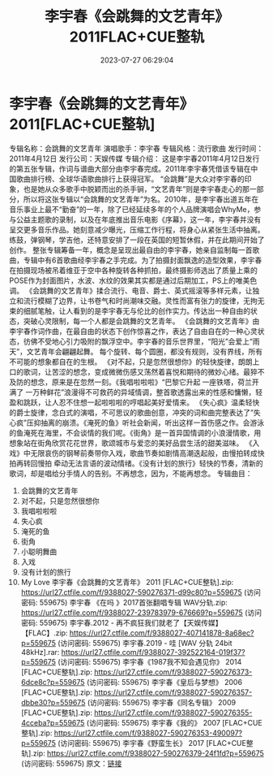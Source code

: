 ﻿---
title: 李宇春《会跳舞的文艺青年》2011FLAC+CUE整轨
date: 2023-07-27 06:29:04
categories: APE、FLAC、MP3
tags: 华语中文
---
# 李宇春《会跳舞的文艺青年》2011[FLAC+CUE整轨]

专辑名称：会跳舞的文艺青年
演唱歌手：李宇春
专辑风格：流行歌曲
发行时间：2011年4月12日
发行公司：天娱传媒
专辑介绍：
这是李宇春2011年4月12日发行的第五张专辑，作词与谱曲大部分由李宇春完成。2011年李宇春凭借该专辑在中国歌曲排行榜、全球华语歌曲排行上获得冠军。
“会跳舞”是大众对李宇春的印象，也是她从众多歌手中脱颖而出的杀手锏，“文艺青年”则是李宇春走心的那一部分，所以将这张专辑以“会跳舞的文艺青年”为名。2010年，是李宇春出道五年在音乐事业上最不“勤奋”的一年，除了已经延续多年的个人品牌演唱会WhyMe，参与公益主题歌的录制，以及在年底推出音乐电影《序幕》，这一年，李宇春并没有呈交更多音乐作品。她刻意减少曝光，压缩工作行程，将身心从紧张生活中抽离。练鼓，弹钢琴，学吉他，还特意安排了一段在英国的短暂休假，并在此期间开始了创作。
整张专辑筹备一年，概念是呈现出最自由的李宇春，她亲自监制每一首歌曲，专辑中有6首歌曲经李宇春之手完成。为了拍摄封面飘逸的造型效果，李宇春在拍摄现场被吊着维亚于空中各种旋转各种抓拍，最终摄影师选出了质量上乘的POSE作为封面图片，水波、水纹的效果其实都是通过后期加工，PS上的唯美色调。
《会跳舞的文艺青年》揉合流行、电音、爵士、英式摇滚等多样元素，让独立和流行模糊了边界，让书卷气和时尚潮味交融。灵性而富有张力的旋律，无拘无束的细腻笔触，让人看到的是李宇春无与伦比的创作实力。传达出一种自由的状态，突破心灵限制，每一个人都是会跳舞的文艺青年。
《会跳舞的文艺青年》由李宇春作词作曲，在最自由的状态下创作惊喜之作，表达了自由自在的一种心灵状态，彷佛不受地心引力吸附的飘浮空中。李宇春的音乐世界里，“阳光”会爱上“雨天”，文艺青年会翩翩起舞。
每个旋转、每个圆圈，都没有规则，没有界线，所有不可能的想象都自在的生根。
《对不起，只是忽然很想你》的轻快旋律，朗朗上口的歌词，让苦涩的想念，变成微微伤感又荡然着喜悦和期待的微妙心绪。最猝不及防的想念，原来是在忽然一刻。《我唱啦啦啦》“巴黎它升起
一座铁塔，荷兰开满了
一万种鲜花”浪漫得不可救药的异域情调，整首歌透露出来的性感和慵懒，轻盈和跳跃，让人忍不住想一起啦啦啦的哼唱起美好爱情来。
《失心疯》温柔轻快的爵士旋律，念白式的演唱，不可思议的歌曲创意，冲突的词和曲完整表达了”失心疯”压抑抽离的崩溃。《淹死的鱼》听社会新闻，听出这样一首伤感之作。会游泳的鱼淹死在海里，不会谈情的我们呢。《街角》是一首异国情调的小浪漫情歌，用想象站在街角欣赏花花世界，歌颂城市与爱恋的美好品尝生活的甜美滋味。
《入戏》中无限哀伤的钢琴前奏带你入戏，歌曲节奏如剧情高潮迭起般，由慢拍转成快拍再转回慢拍
牵动无法言语的波动情绪。《没有计划的旅行》轻快的节奏，清新的歌词，却是唱给分手情人的告别。不再想念，因为，不能再想念。
专辑曲目：
01. 会跳舞的文艺青年
02. 对不起，只是忽然很想你
03. 我唱啦啦啦
04. 失心疯
05. 淹死的鱼
06. 街角
07. 小聪明舞曲
08. 入戏
09. 没有计划的旅行
10. My Love
李宇春《会跳舞的文艺青年》 2011 [FLAC+CUE整轨].zip: https://url27.ctfile.com/f/9388027-590276371-d99c80?p=559675
(访问密码: 559675)
李宇春 《在吗 》2017首张翻唱专辑 WAV分轨.zip: https://url27.ctfile.com/f/9388027-239783979-676669?p=559675
(访问密码: 559675)
李宇春.2012 - 再不疯狂我们就老了【天娱传媒】【FLAC】.zip: https://url27.ctfile.com/f/9388027-407141878-8a68ec?p=559675
(访问密码: 559675)
李宇春.2019 - 哇 [WAV 分轨 24bit 48kHz].rar: https://url27.ctfile.com/f/9388027-392522164-019f37?p=559675
(访问密码: 559675)
李宇春《1987我不知会遇见你》 2014 [FLAC+CUE整轨].zip: https://url27.ctfile.com/f/9388027-590276373-6dce8c?p=559675
(访问密码: 559675)
李宇春《皇后与梦想》 2006 [FLAC+CUE整轨].zip: https://url27.ctfile.com/f/9388027-590276357-dbbe30?p=559675
(访问密码: 559675)
李宇春《同名专辑》 2009 [FLAC+CUE整轨].zip: https://url27.ctfile.com/f/9388027-590276355-4cceba?p=559675
(访问密码: 559675)
李宇春《我的》 2007 [FLAC+CUE整轨].zip: https://url27.ctfile.com/f/9388027-590276353-490097?p=559675
(访问密码: 559675)
李宇春《野蛮生长》 2017 [FLAC+CUE整轨].zip: https://url27.ctfile.com/f/9388027-590276379-24f1fd?p=559675
(访问密码: 559675)
原文：[链接](https://blog.sina.com.cn/s/blog_1647c7e76010312uy.html)